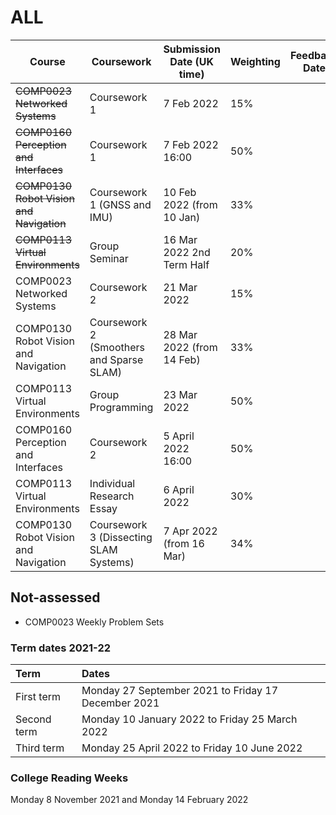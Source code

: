 # ALL

| Course                                   | Coursework                               | Submission Date (UK time) | Weighting | Feedback Date |
| ---------------------------------------- | ---------------------------------------- | ------------------------- | --------- | ------------- |
| ~~COMP0023 Networked Systems~~           | Coursework 1                             | 7 Feb 2022                | 15%       |               |
| ~~COMP0160 Perception and Interfaces~~   | Coursework 1                             | 7 Feb 2022 16:00          | 50%       |               |
| ~~COMP0130 Robot Vision and Navigation~~ | Coursework 1 (GNSS and IMU)              | 10 Feb 2022 (from 10 Jan) | 33%       |               |
| ~~COMP0113 Virtual Environments~~        | Group Seminar                            | 16 Mar 2022 2nd Term Half | 20%       |               |
| COMP0023 Networked Systems               | Coursework 2                             | 21 Mar 2022               | 15%       |               |
| COMP0130 Robot Vision and Navigation     | Coursework 2 (Smoothers and Sparse SLAM) | 28 Mar 2022 (from 14 Feb) | 33%       |               |
| COMP0113 Virtual Environments            | Group Programming                        | 23 Mar 2022               | 50%       |               |
| COMP0160 Perception and Interfaces       | Coursework 2                             | 5 April 2022 16:00        | 50%       |               |
| COMP0113 Virtual Environments            | Individual Research Essay                | 6 April 2022              | 30%       |               |
| COMP0130 Robot Vision and Navigation     | Coursework 3 (Dissecting SLAM Systems)   | 7 Apr 2022 (from 16 Mar)  | 34%       |               |



## Not-assessed

- COMP0023 Weekly Problem Sets

### Term dates 2021-22

| Term        | Dates                                               |
| :---------- | :-------------------------------------------------- |
| First term  | Monday 27 September 2021 to Friday 17 December 2021 |
| Second term | Monday 10 January 2022 to Friday 25 March 2022      |
| Third term  | Monday 25 April 2022 to Friday 10 June 2022         |

### College Reading Weeks

Monday 8 November 2021 and Monday 14 February 2022

